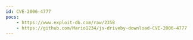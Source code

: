 ```yaml
---
id: CVE-2006-4777
pocs: 
    - https://www.exploit-db.com/raw/2358
    - https://github.com/Mario1234/js-driveby-download-CVE-2006-4777
---
```

